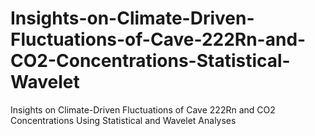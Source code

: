 # Insights-on-Climate-Driven-Fluctuations-of-Cave-222Rn-and-CO2-Concentrations-Statistical-Wavelet
Insights on Climate-Driven Fluctuations of Cave 222Rn and CO2 Concentrations Using Statistical and Wavelet Analyses
